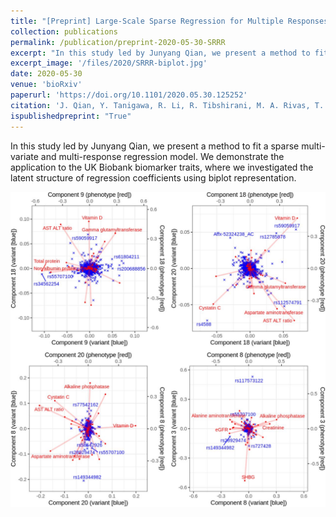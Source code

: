 ```yaml
---
title: "[Preprint] Large-Scale Sparse Regression for Multiple Responses with Applications to UK Biobank"
collection: publications
permalink: /publication/preprint-2020-05-30-SRRR
excerpt: "In this study led by Junyang Qian, we present a method to fit sparse multi-variate and multi-response regression model. When demonstrate the application to the UK Biobank biomarker traits, where we investigated the latent structure of regression coefficients using biplot representation."
excerpt_image: '/files/2020/SRRR-biplot.jpg'
date: 2020-05-30
venue: 'bioRxiv'
paperurl: 'https://doi.org/10.1101/2020.05.30.125252'
citation: 'J. Qian, Y. Tanigawa, R. Li, R. Tibshirani, M. A. Rivas, T. Hastie, Large-Scale Sparse Regression for Multiple Responses with Applications to UK Biobank. bioRxiv, 2020.05.30.125252 (2020).'
ispublishedpreprint: "True"
---
```


In this study led by Junyang Qian, we present a method to fit a sparse multi-variate and multi-response regression model. We demonstrate the application to the UK Biobank biomarker traits, where we investigated the latent structure of regression coefficients using biplot representation.

![SRRR biolot](/files/2020/SRRR-biplot.jpg)
